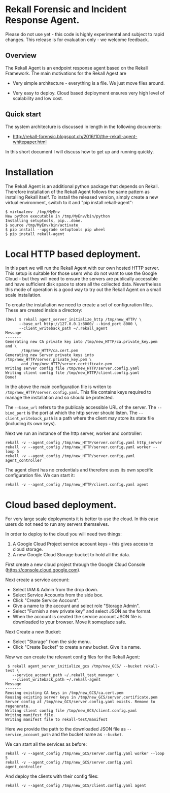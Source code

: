 # Rekall Forensic and Incident Response Agent.

Please do not use yet - this code is highly experimental and subject
to rapid changes. This release is for evaluation only - we welcome
feedback.

## Overview

The Rekall Agent is an endpoint response agent based on the Rekall
Framework. The main motivations for the Rekall Agest are

- Very simple architecture - everything is a file. We just move files
  around.

- Very easy to deploy. Cloud based deployment ensures very high level
  of scalability and low cost.


## Quick start

The system architecture is discussed in length in the following
documents:

 * http://rekall-forensic.blogspot.ch/2016/10/the-rekall-agent-whitepaper.html

In this short document I will discuss how to get up and running
quickly.

# Installation

The Rekall Agent is an additional python package that depends on
Rekall. Therefore installation of the Rekall Agent follows the same
pattern as installing Rekall itself. To install the released version,
simply create a new virtual environment, switch to it and "pip install
rekall-agent":

```
$ virtualenv  /tmp/MyEnv
New python executable in /tmp/MyEnv/bin/python
Installing setuptools, pip...done.
$ source /tmp/MyEnv/bin/activate
$ pip install --upgrade setuptools pip wheel
$ pip install rekall-agent
```

# Local HTTP based deployment.

In this part we will run the Rekall Agent with our own hosted HTTP
server. This setup is suitable for those users who do not want to use
the Google Cloud - but they will need to ensure the servers are
publically accessible and have sufficient disk space to store all the
collected data. Nevertheless this mode of operation is a good way to
try out the Rekall Agent on a small scale installation.

To create the installation we need to create a set of configuration
files. These are created inside a directory:

```
(Dev) $ rekall agent_server_initialize_http /tmp/new_HTTP/ \
      --base_url http://127.0.0.1:8000/ --bind_port 8000 \
      --client_writeback_path ~/.rekall_agent
Message
-------
Generating new CA private key into /tmp/new_HTTP/ca.private_key.pem and \
	   /tmp/new_HTTP/ca.cert.pem
Generating new Server private keys into /tmp/new_HTTP/server.private_key.pem \
	   and /tmp/new_HTTP/server.certificate.pem
Writing server config file /tmp/new_HTTP/server.config.yaml
Writing client config file /tmp/new_HTTP/client.config.yaml
Done!
```

In the above the main configuration file is writen to
`/tmp/new_HTTP/server.config.yaml`. This file contains keys required
to manage the installation and so should be protected.

The `--base_url` refers to the publicaly accessible URL of the
server. The `--bind_port` is the port at which the http server should
listen. The `--client_writeback_path` is a path where the client may
store its state file (including its own keys).

Next we run an instance of the http server, worker and controller:

```
rekall -v --agent_config /tmp/new_HTTP/server.config.yaml http_server
rekall -v --agent_config /tmp/new_HTTP/server.config.yaml worker --loop 5
rekall -v --agent_config /tmp/new_HTTP/server.config.yaml agent_controller
```

The agent client has no credentials and therefore uses its own
specific configuration file. We can start it:

```
rekall -v --agent_config /tmp/new_HTTP/client.config.yaml agent
```

# Cloud based deployment.

For very large scale deployments it is better to use the cloud. In
this case users do not need to run any servers themselves.

In order to deploy to the cloud you will need two things:

1. A Google Cloud Project service account keys - this gives access to
   cloud storage.
2. A new Google Cloud Storage bucket to hold all the data.

First create a new cloud project through the Google Cloud Console
(https://console.cloud.google.com).

Next create a service account:
 - Select IAM & Admin from the drop down.
 - Select Service Accounts from the side box.
 - Click "Create Service Account".
 - Give a name to the account and select role "Storage Admin".
 - Select "Furnish a new private key" and select JSON as the format.
 - When the account is created the service account JSON file is
   downloaded to your browser. Move it someplace safe.

Next Create a new Bucket:
 - Select "Storage" from the side menu.
 - Click "Create Bucket" to create a new bucket. Give it a name.

Now we can create the relevant config files for the Rekall Agent:
```
 $ rekall agent_server_initialize_gcs /tmp/new_GCS/ --bucket rekall-test \
   --service_account_path ~/.rekall_test_manager \
   --client_writeback_path ~/.rekall-agent
Message
-------
Reusing existing CA keys in /tmp/new_GCS/ca.cert.pem
Reusing existing server keys in /tmp/new_GCS/server.certificate.pem
Server config at /tmp/new_GCS/server.config.yaml exists. Remove to regenerate.
Writing client config file /tmp/new_GCS/client.config.yaml
Writing manifest file.
Writing manifest file to rekall-test/manifest
```

Here we provide the path to the downloaded JSON file as
`--service_account_path` and the bucket name as `--bucket`.

We can start all the services as before:
```
rekall -v --agent_config /tmp/new_GCS/server.config.yaml worker --loop 5
rekall -v --agent_config /tmp/new_GCS/server.config.yaml agent_controller
```

And deploy the clients with their config files:
```
rekall -v --agent_config /tmp/new_GCS/client.config.yaml agent
```
